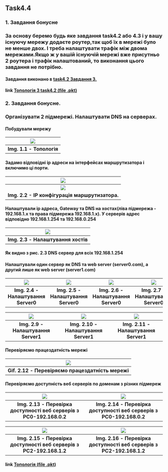 ## Task4.4


### 1. Завдання бонусне 

### За основу беремо будь яке завдання task4.2 або 4.3 і у вашу існуючу мережу додаєте роутер,так щоб їх в мережі було не менше двох. І треба налаштувати трафік між двома мережами.Якщо ж у вашій існуючій мережі вже присутньо 2 роутера і трафік налаштований, то виконання цього завдання не потрібно.

#### Завдання виконано в [task4.2 Завдання 3.](https://github.com/Vit-ts/DevOps_online_Kharkiv_2020Q42021Q1/blob/master/m4/task4.2/readme.md)

####  link [Топологія 3 task4.2 (file .pkt)](https://github.com/Vit-ts/DevOps_online_Kharkiv_2020Q42021Q1/blob/master/m4/task4.2/t-3.pkt)

### 2. Завдання бонусне.

### Організувати 2 підмережі. Налаштувати DNS на серверах. 

#### Побудували мережу

| <img src = "screens/2_1.png"> |
|:--:|
| <b> Img. 1.1 - Топологія</b> |

#### Задамо відповідні ip адреси на інтерфейсах маршрутизатора і включимо ці порти.

| <img src = "screens/2_2.png"> |
|:--:|
| <img src = "screens/2_3.png"> |
| <b> Img. 2.2 - IP конфігурація маршрутизатора.</b> |

#### Налаштували ip адреса, Gateway та DNS на хостах(ліва підмережа - 192.168.1.х та права підмережа 192.168.1.х). У серверів адрес відповідно 192.168.1.254 та 192.168.0.254

| <img src = "screens/2_4.png"> |
|:--:|
| <b> Img. 2.3 - Налаштування хостів</b> |

#### Як видно з рис. 2.3 DNS сервер для всіх 192.168.1.254

#### Налаштували один сервер як DNS та web server (server0.com), а другий лише як web server (server1.com) 


| <img src = "screens/2_5.png"> |<img src = "screens/2_6.png"> |<img src = "screens/2_11.png"> | <img src = "screens/2_7.png"> |
|:--:|:--:|:--:|:--:|
|<b> Img. 2.4 - Налаштування Server0</b> | <b> Img. 2.5 - Налаштування Server0</b> |<b> Img. 2.6 - Налаштування Server0</b> |<b> Img. 2.7 - Налаштування Server0</b> |

| <img src = "screens/2_8.png"> |<img src = "screens/2_9.png"> | <img src = "screens/2_10.png"> |
|:--:|:--:|:--:|
| <b> Img. 2.9 - Налаштування Server1| <b> Img. 2.10 - Налаштування Server1</b>| <b> Img. 2.11 - Налаштування Server1|


#### Перевіряємо працездатність мережі


| <img src = "screens/1_1.gif"> |
|:--:|
| <b> Gif. 2.12 - Перевіряємо працездатність мережі</b> |

#### Перевіряємо доступність веб серверів по доменам з різних підмереж


| <img src = "screens/2_12.png"> | <img src = "screens/2_13.png"> |
|:--:|:--:|
|<b> Img. 2.13 - Перевірка доступності веб серверів з PC0-192.168.0.2</b> |<b> Img. 2.14 - Перевірка доступності веб серверів з PC0-192.168.0.2</b>|

| <img src = "screens/2_14.png"> |<img src = "screens/2_15.png"> |
|:--:|:--:|
| <b> Img. 2.15 - Перевірка доступності веб серверів з PC2-192.168.1.2</b> |<b> Img. 2.16 - Перевірка доступності веб серверів з PC2-192.168.1.2</b> |

#### link [Топологія (file .pkt)](t-1.pkt)